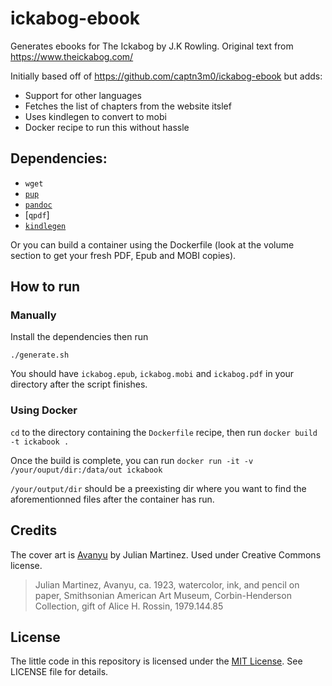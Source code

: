 # ickabog-ebook

Generates ebooks for The Ickabog by J.K Rowling. Original text from https://www.theickabog.com/

Initially based off of https://github.com/captn3m0/ickabog-ebook but adds:
- Support for other languages
- Fetches the list of chapters from the website itslef
- Uses kindlegen to convert to mobi
- Docker recipe to run this without hassle

## Dependencies:

- `wget`
- [`pup`](https://github.com/ericchiang/pup)
- [`pandoc`](https://pandoc.org/)
- [`qpdf`]
- [`kindlegen`](https://www.amazon.com/gp/feature.html?ie=UTF8&docId=1000765211)

Or you can build a container using the Dockerfile (look at the volume section to get your fresh PDF, Epub and MOBI copies).

## How to run

### Manually

Install the dependencies then run

`./generate.sh`

You should have `ickabog.epub`, `ickabog.mobi` and `ickabog.pdf` in your directory after the script finishes.

### Using Docker

`cd` to the directory containing the `Dockerfile` recipe, then run `docker build -t ickabook .`

Once the build is complete, you can run `docker run -it -v /your/ouput/dir:/data/out ickabook`

`/your/output/dir` should be a preexisting dir where you want to find the aforementionned files after the container has run.

## Credits

The cover art is [Avanyu](http://edan.si.edu/saam/id/object/1979.144.85) by Julian Martinez. Used under Creative Commons license.

> Julian Martinez, Avanyu, ca. 1923, watercolor, ink, and pencil on paper, Smithsonian American Art Museum, Corbin-Henderson Collection, gift of Alice H. Rossin, 1979.144.85

## License

The little code in this repository is licensed under the [MIT License](https://nemo.mit-license.org/). See LICENSE file for details.
